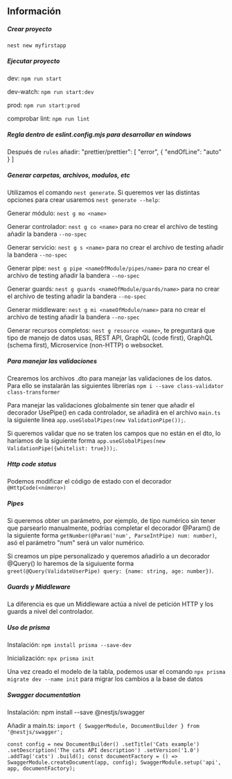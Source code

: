 ## Información

##### Crear proyecto
`nest new myfirstapp`

##### Ejecutar proyecto
dev: `npm run start`

dev-watch: `npm run start:dev`

prod: `npm run start:prod`

comprobar lint: `npm run lint`

##### Regla dentro de eslint.config.mjs para desarrollar en windows

Después de `rules` añadir: 
"prettier/prettier": [
    "error",
    {
        "endOfLine": "auto"
    }
]

##### Generar carpetas, archivos, modulos, etc

Utilizamos el comando `nest generate`. Si queremos ver las distintas opciones para crear usaremos `nest generate --help`:

Generar módulo: `nest g mo <name>`

Generar controlador: `nest g co <name>` para no crear el archivo de testing añadir la bandera `--no-spec`

Generar servicio: `nest g s <name>` para no crear el archivo de testing añadir la bandera `--no-spec`

Generar pipe: `nest g pipe <nameOfModule/pipes/name>` para no crear el archivo de testing añadir la bandera `--no-spec`

Generar guards: `nest g guards <nameOfModule/guards/name>` para no crear el archivo de testing añadir la bandera `--no-spec`

Generar middleware: `nest g mi <nameOfModule/name>` para no crear el archivo de testing añadir la bandera `--no-spec`

Generar recursos completos: `nest g resource <name>`, te preguntará que tipo de manejo de datos usas, REST API, GraphQL (code first), GraphQL (schema first), Microservice (non-HTTP) o websocket.

##### Para manejar las validaciones

Crearemos los archivos .dto para manejar las validaciones de los datos. Para ello se instalarán las siguientes librerías `npm i --save class-validator class-transformer`

Para manejar las validaciones globalmente sin tener que añadir el decorador UsePipe() en cada controlador, se añadirá en el archivo `main.ts` la siguiente línea `app.useGlobalPipes(new ValidationPipe());`.

Si queremos validar que no se traten los campos que no están en el dto, lo haríamos de la siguiente forma `app.useGlobalPipes(new ValidationPipe({whitelist: true}));`.

##### Http code status

Podemos modificar el código de estado con el decorador `@HttpCode(<número>)`

##### Pipes

Si queremos obter un parámetro, por ejemplo, de tipo numérico sin tener que parsearlo manualmente, podrías completar el decorador @Param() de la siguiente forma `getNumber(@Param('num', ParseIntPipe) num: number)`, asó el parámetro "num" será un valor numérico.

Si creamos un pipe personalizado y queremos añadirlo a un decorador @Query() lo haremos de la siguiuente forma `greet(@Query(ValidateUserPipe) query: {name: string, age: number})`.

##### Guards y Middleware

La diferencia es que un Middleware actúa a nivel de petición HTTP y los guards a nivel del controlador.

##### Uso de prisma

Instalación: `npm install prisma --save-dev`

Inicialización: `npx prisma init`

Una vez creado el modelo de la tabla, podemos usar el comando `npx prisma migrate dev --name init` para migrar los cambios a la base de datos

##### Swagger documentation

Instalación: npm install --save @nestjs/swagger

Añadir a main.ts: `import { SwaggerModule, DocumentBuilder } from '@nestjs/swagger';`

`const config = new DocumentBuilder()
    .setTitle('Cats example')
    .setDescription('The cats API description')
    .setVersion('1.0')
    .addTag('cats')
    .build();
  const documentFactory = () => SwaggerModule.createDocument(app, config);
  SwaggerModule.setup('api', app, documentFactory);`

